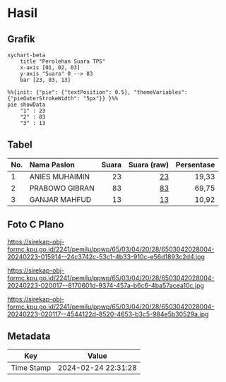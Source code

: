 # Hasil

## Grafik

```mermaid
xychart-beta
    title "Perolehan Suara TPS"
    x-axis [01, 02, 03]
    y-axis "Suara" 0 --> 83
    bar [23, 83, 13]
```

```mermaid
%%{init: {"pie": {"textPosition": 0.5}, "themeVariables": {"pieOuterStrokeWidth": "5px"}} }%%
pie showData
    "1" : 23
    "2" : 83
    "3" : 13
```

## Tabel

| No. | Nama Paslon    | Suara | Suara (raw) | Persentase |
|:--- |:-------------- | -----:| -----------:| ----------:|
| 1   | ANIES MUHAIMIN | 23    | [23][p-1]   | 19,33      |
| 2   | PRABOWO GIBRAN | 83    | [83][p-2]   | 69,75      |
| 3   | GANJAR MAHFUD  | 13    | [13][p-3]   | 10,92      |


[p-1]: https://github.com/gigit-pemilu/pemilu-2024-65-kalimantan-utara/blob/main/pilpres/hitung-suara/sub/65-kalimantan-utara/sub/03-nunukan/sub/04-lumbis/sub/2028-mansalong/sub/004-tps/sub/paslon-1.txt
[p-2]: https://github.com/gigit-pemilu/pemilu-2024-65-kalimantan-utara/blob/main/pilpres/hitung-suara/sub/65-kalimantan-utara/sub/03-nunukan/sub/04-lumbis/sub/2028-mansalong/sub/004-tps/sub/paslon-2.txt
[p-3]: https://github.com/gigit-pemilu/pemilu-2024-65-kalimantan-utara/blob/main/pilpres/hitung-suara/sub/65-kalimantan-utara/sub/03-nunukan/sub/04-lumbis/sub/2028-mansalong/sub/004-tps/sub/paslon-3.txt

## Foto C Plano

https://sirekap-obj-formc.kpu.go.id/2241/pemilu/ppwp/65/03/04/20/28/6503042028004-20240223-015914--24c3742c-53c1-4b33-910c-e56d1893c2d4.jpg

https://sirekap-obj-formc.kpu.go.id/2241/pemilu/ppwp/65/03/04/20/28/6503042028004-20240223-020017--8170601d-9374-457a-b6c6-4ba57acea10c.jpg

https://sirekap-obj-formc.kpu.go.id/2241/pemilu/ppwp/65/03/04/20/28/6503042028004-20240223-020117--4544122d-8520-4653-b3c5-984e5b30529a.jpg


## Metadata

| Key        | Value               |
| ---------- | ------------------- |
| Time Stamp | 2024-02-24 22:31:28 |



